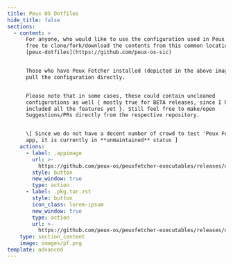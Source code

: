 ```yaml
---
title: Peux OS Dotfiles
hide_title: false
sections:
  - content: >
      For anyone, who would like to use the configuration used in Peux OS, feel
      free to clone/fork/download the contents from this common location :
      [peux-dotfiles](https://github.com/peux-os-sic)


      Those who have Peux Fetcher installed (depicted in the above image), can
      pull the configuration directly.


      Please note that in some cases, these could contain uncleaned
      configurations as well { mostly true for BETA releases, since I have not
      included all the features yet }. Still feel free to make/open
      Suggestions/PRs directly from the respective repository.


      \[ Since we do not have a decent number of crowd to test 'Peux Fetcher'
      app, it is currently in **unmaintained** status ]
    actions:
      - label: .appimage
        url: >-
          https://github.com/peux-os/peuxfetcher-executables/releases/download/v1.0.0/Peux.Fetcher-1.0.0.AppImage
        style: button
        new_window: true
        type: action
      - label: .pkg.tar.zst
        style: button
        icon_class: lorem-ipsum
        new_window: true
        type: action
        url: >-
          https://github.com/peux-os/peuxfetcher-executables/releases/download/v1.0.0/peuxfetcher-1.0.0-1-x86_64.pkg.tar.zst
    type: section_content
    image: images/pf.png
template: advanced
---
```


